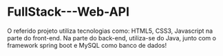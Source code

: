 # FullStack---Web-API
O referido projeto utiliza tecnologias como: HTML5, CSS3, Javascript na parte do front-end. Na parte do back-end, utiliza-se do Java, junto com o framework spring boot e MySQL como banco de dados!
